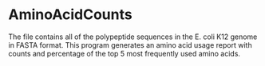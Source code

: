 # AminoAcidCounts

The file contains all of the polypeptide sequences in the E. coli K12 genome in FASTA format. 
This program generates an amino acid usage report with counts and percentage 
of the top 5 most frequently used amino acids. 
